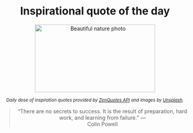 
<div align="center">

# Inspirational quote of the day

<img src="./data/photo.jpeg" alt="Beautiful nature photo" width="320" height="180">

<sub><i>Daily dose of inspiration quotes provided by [ZenQuotes API](https://zenquotes.io/) and images by [Unsplash](https://unsplash.com/).</i></sub>


<blockquote>&ldquo;There are no secrets to success. It is the result of preparation, hard work, and learning from failure.&rdquo; &mdash; <footer>Colin Powell</footer></blockquote>

</div>
